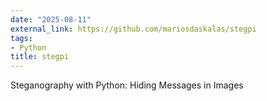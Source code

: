 ```yaml
---
date: "2025-08-11"
external_link: https://github.com/mariosdaskalas/stegpi
tags:
- Python
title: stegpi
---
```


Steganography with Python: Hiding Messages in Images

<!--more-->
